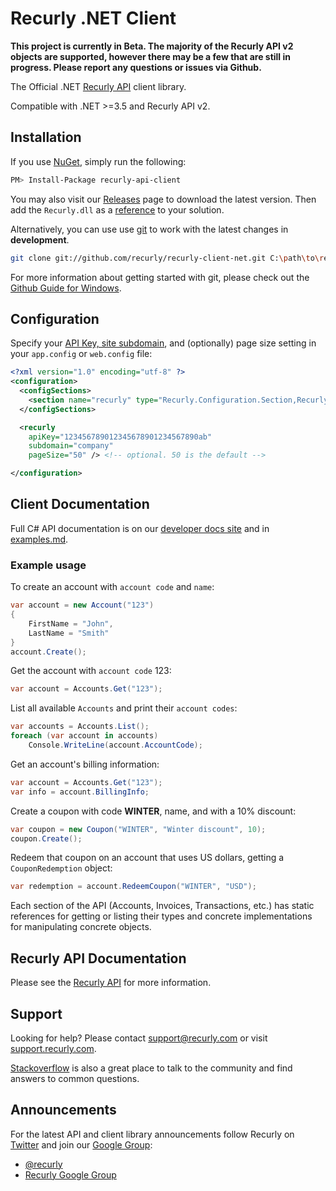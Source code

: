 # Recurly .NET Client

**This project is currently in Beta. The majority of the Recurly API v2 objects are supported, however there may be a
few that are still in progress. Please report any questions or issues via Github.**

The Official .NET [Recurly API](https://dev.recurly.com/docs/getting-started) client library.

Compatible with .NET >=3.5 and Recurly API v2.

## Installation

If you use [NuGet](http://www.nuget.org/), simply run the following:

```sh
PM> Install-Package recurly-api-client
```

You may also visit our [Releases](https://github.com/recurly/recurly-client-net/releases) page to
download the latest version. Then add the `Recurly.dll` as a
[reference](http://msdn.microsoft.com/en-us/library/hh708954.aspx) to your solution.

Alternatively, you can use use [git](http://git-scm.com/) to work with the latest changes in **development**.

```sh
git clone git://github.com/recurly/recurly-client-net.git C:\path\to\recurly
```

For more information about getting started with git, please check out the
[Github Guide for Windows](http://github.com/guides/using-git-and-github-for-the-windows-for-newbies).

## Configuration

Specify your [API Key, site subdomain](https://app.recurly.com/go/developer/api_access), and (optionally) page size
setting in your `app.config` or `web.config` file:

```xml
<?xml version="1.0" encoding="utf-8" ?>
<configuration>
  <configSections>
    <section name="recurly" type="Recurly.Configuration.Section,Recurly"/>
  </configSections>

  <recurly
    apiKey="123456789012345678901234567890ab"
    subdomain="company"
	pageSize="50" /> <!-- optional. 50 is the default -->

</configuration>
```

## Client Documentation

Full C# API documentation is on our [developer docs site](https://dev.recurly.com/docs/getting-started)
and in [examples.md](./examples.md).

### Example usage
To create an account with `account code` and `name`:

```c#
var account = new Account("123")
{
	FirstName = "John",
	LastName = "Smith"
}
account.Create();
```

Get the account with `account code` 123:

```c#
var account = Accounts.Get("123");
```

List all available `Accounts` and print their `account codes`:

```c#
var accounts = Accounts.List();
foreach (var account in accounts)
	Console.WriteLine(account.AccountCode);
```

Get an account's billing information:

```c#
var account = Accounts.Get("123");
var info = account.BillingInfo;
```

Create a coupon with code **WINTER**, name, and with a 10% discount:

```c#
var coupon = new Coupon("WINTER", "Winter discount", 10);
coupon.Create();
```

Redeem that coupon on an account that uses US dollars, getting a `CouponRedemption` object:

```c#
var redemption = account.RedeemCoupon("WINTER", "USD");
```

Each section of the API (Accounts, Invoices, Transactions, etc.) has static references for getting or listing their
types and concrete implementations for manipulating concrete objects.

## Recurly API Documentation

Please see the [Recurly API](https://dev.recurly.com/docs/getting-started) for more information.

## Support
Looking for help? Please contact [support@recurly.com](mailto:support@recurly.com) or visit
[support.recurly.com](https://support.recurly.com).

[Stackoverflow](http://stackoverflow.com/questions/tagged/recurly) is also a great place to talk to the community
and find answers to common questions.

## Announcements

For the latest API and client library announcements follow Recurly on [Twitter](https://twitter.com/recurly)
and join our [Google Group](http://groups.google.com/group/recurly-api):

- [@recurly](https://twitter.com/recurly)
- [Recurly Google Group](http://groups.google.com/group/recurly-api)

